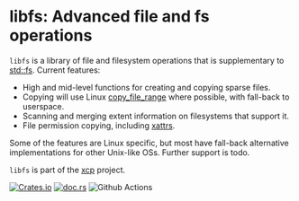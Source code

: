 # libfs: Advanced file and fs operations

`libfs` is a library of file and filesystem operations that is supplementary to
[std::fs](https://doc.rust-lang.org/std/fs/). Current features:

* High and mid-level functions for creating and copying sparse files.
* Copying will use Linux
  [copy_file_range](https://man7.org/linux/man-pages/man2/copy_file_range.2.html)
  where possible, with fall-back to userspace.
* Scanning and merging extent information on filesystems that support it.
* File permission copying, including
  [xattrs](https://man7.org/linux/man-pages/man7/xattr.7.html).

Some of the features are Linux specific, but most have fall-back alternative
implementations for other Unix-like OSs. Further support is todo.

`libfs` is part of the [xcp](https://crates.io/crates/xcp) project.

[![Crates.io](https://img.shields.io/crates/v/xcp.svg?colorA=777777)](https://crates.io/crates/libfs)
[![doc.rs](https://docs.rs/libfs/badge.svg)](https://docs.rs/libfs)
![Github Actions](https://github.com/tarka/xcp/actions/workflows/tests.yml/badge.svg)
